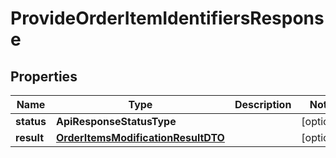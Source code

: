 

# ProvideOrderItemIdentifiersResponse


## Properties

Name | Type | Description | Notes
------------ | ------------- | ------------- | -------------
**status** | **ApiResponseStatusType** |  |  [optional]
**result** | [**OrderItemsModificationResultDTO**](OrderItemsModificationResultDTO.md) |  |  [optional]



